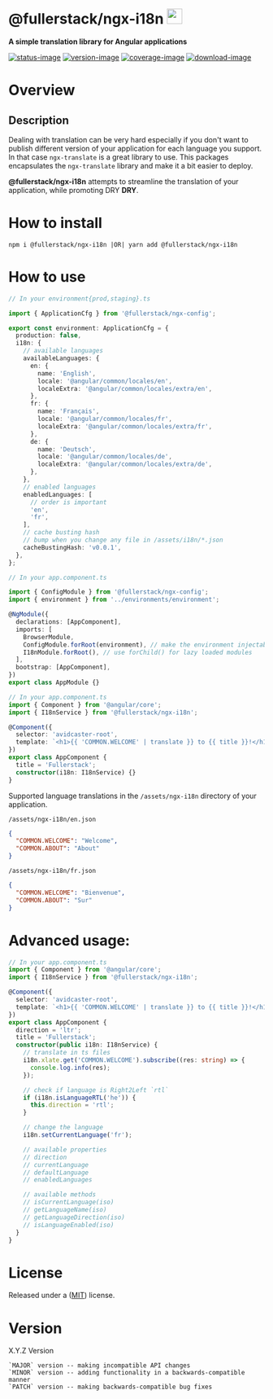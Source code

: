 # @fullerstack/ngx-i18n <img style="margin-bottom: -6px" width="30" src="https://raw.githubusercontent.com/neekware/fullerstack/main/libs/agx-assets/src/lib/images/tech/fullerstack-x250.png">

**A simple translation library for Angular applications**

[![status-image]][status-link]
[![version-image]][version-link]
[![coverage-image]][coverage-link]
[![download-image]][download-link]

# Overview

## Description

Dealing with translation can be very hard especially if you don't want to publish different version of your application for each language you support.
In that case `ngx-translate` is a great library to use. This packages encapsulates the `ngx-translate` library and make it a bit easier to deploy.

**@fullerstack/ngx-i18n** attempts to streamline the translation of your application, while promoting DRY **DRY**.

# How to install

    npm i @fullerstack/ngx-i18n |OR| yarn add @fullerstack/ngx-i18n

# How to use

```typescript
// In your environment{prod,staging}.ts

import { ApplicationCfg } from '@fullerstack/ngx-config';

export const environment: ApplicationCfg = {
  production: false,
  i18n: {
    // available languages
    availableLanguages: {
      en: {
        name: 'English',
        locale: '@angular/common/locales/en',
        localeExtra: '@angular/common/locales/extra/en',
      },
      fr: {
        name: 'Français',
        locale: '@angular/common/locales/fr',
        localeExtra: '@angular/common/locales/extra/fr',
      },
      de: {
        name: 'Deutsch',
        locale: '@angular/common/locales/de',
        localeExtra: '@angular/common/locales/extra/de',
      },
    },
    // enabled languages
    enabledLanguages: [
      // order is important
      'en',
      'fr',
    ],
    // cache busting hash
    // bump when you change any file in /assets/i18n/*.json
    cacheBustingHash: 'v0.0.1',
  },
};
```

```typescript
// In your app.component.ts

import { ConfigModule } from '@fullerstack/ngx-config';
import { environment } from '../environments/environment';

@NgModule({
  declarations: [AppComponent],
  imports: [
    BrowserModule,
    ConfigModule.forRoot(environment), // make the environment injectable
    I18nModule.forRoot(), // use forChild() for lazy loaded modules
  ],
  bootstrap: [AppComponent],
})
export class AppModule {}
```

```typescript
// In your app.component.ts
import { Component } from '@angular/core';
import { I18nService } from '@fullerstack/ngx-i18n';

@Component({
  selector: 'avidcaster-root',
  template: `<h1>{{ 'COMMON.WELCOME' | translate }} to {{ title }}!</h1>`,
})
export class AppComponent {
  title = 'Fullerstack';
  constructor(i18n: I18nService) {}
}
```

Supported language translations in the `/assets/ngx-i18n` directory of your application.

`/assets/ngx-i18n/en.json`

```json
{
  "COMMON.WELCOME": "Welcome",
  "COMMON.ABOUT": "About"
}
```

`/assets/ngx-i18n/fr.json`

```json
{
  "COMMON.WELCOME": "Bienvenue",
  "COMMON.ABOUT": "Sur"
}
```

# Advanced usage:

```typescript
// In your app.component.ts
import { Component } from '@angular/core';
import { I18nService } from '@fullerstack/ngx-i18n';

@Component({
  selector: 'avidcaster-root',
  template: `<h1>{{ 'COMMON.WELCOME' | translate }} to {{ title }}!</h1>`,
})
export class AppComponent {
  direction = 'ltr';
  title = 'Fullerstack';
  constructor(public i18n: I18nService) {
    // translate in ts files
    i18n.xlate.get('COMMON.WELCOME').subscribe((res: string) => {
      console.log.info(res);
    });

    // check if language is Right2Left `rtl`
    if (i18n.isLanguageRTL('he')) {
      this.direction = 'rtl';
    }

    // change the language
    i18n.setCurrentLanguage('fr');

    // available properties
    // direction
    // currentLanguage
    // defaultLanguage
    // enabledLanguages

    // available methods
    // isCurrentLanguage(iso)
    // getLanguageName(iso)
    // getLanguageDirection(iso)
    // isLanguageEnabled(iso)
  }
}
```

# License

Released under a ([MIT](https://raw.githubusercontent.com/neekware/fullerstack/main/LICENSE)) license.

# Version

X.Y.Z Version

    `MAJOR` version -- making incompatible API changes
    `MINOR` version -- adding functionality in a backwards-compatible manner
    `PATCH` version -- making backwards-compatible bug fixes

[status-image]: https://github.com/neekware/fullerstack/actions/workflows/ci.yml/badge.svg
[status-link]: https://github.com/neekware/fullerstack/actions/workflows/ci.yml
[version-image]: https://img.shields.io/npm/v/@fullerstack/ngx-i18n.svg
[version-link]: https://www.npmjs.com/package/@fullerstack/ngx-i18n
[coverage-image]: https://coveralls.io/repos/neekware/fullerstack/badge.svg
[coverage-link]: https://coveralls.io/r/neekware/fullerstack
[download-image]: https://img.shields.io/npm/dm/@fullerstack/ngx-i18n.svg
[download-link]: https://www.npmjs.com/package/@fullerstack/ngx-i18n
